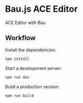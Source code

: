 # Bau.js ACE Editor

ACE Editor with Bau

## Workflow

Install the dependencies:

```sh
npm install
```

Start a development server:

```sh
npm run dev
```

Build a production version:

```sh
npm run build
```
